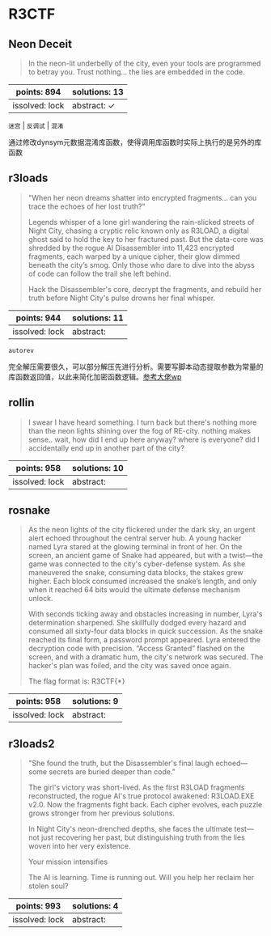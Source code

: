 ﻿# R3CTF

## Neon Deceit

> In the neon-lit underbelly of the city, even your tools are programmed to betray you. Trust nothing... the lies are embedded in the code.

| points: 894 | solutions: 13 |
|-------|-------|
| issolved: lock | abstract: ✓ |

`迷宫` | `反调试` | `混淆`

通过修改dynsym元数据混淆库函数，使得调用库函数时实际上执行的是另外的库函数

## r3loads

> "When her neon dreams shatter into encrypted fragments… can you trace the echoes of her lost truth?"
> 
> Legends whisper of a lone girl wandering the rain-slicked streets of Night City, chasing a cryptic relic known only as R3LOAD, a digital ghost said to hold the key to her fractured past. But the data-core was shredded by the rogue AI Disassembler into 11,423 encrypted fragments, each warped by a unique cipher, their glow dimmed beneath the city’s smog. Only those who dare to dive into the abyss of code can follow the trail she left behind.
> 
> Hack the Disassembler's core, decrypt the fragments, and rebuild her truth before Night City's pulse drowns her final whisper.

| points: 944 | solutions: 11 |
|-------|-------|
| issolved: lock | abstract:  |

`autorev`

完全解压需要很久，可以部分解压先进行分析。需要写脚本动态提取参数为常量的库函数返回值，以此来简化加密函数逻辑。[参考大佬wp](https://nothoudaifa.github.io/posts/r3ctf2025-r3loads/)

## rollin

> I swear I have heard something. I turn back but there's nothing more than the neon lights shining over the fog of RE-city. nothing makes sense.. wait, how did I end up here anyway? where is everyone? did I accidentally end up in another part of the city?

| points: 958 | solutions: 10 |
|-------|-------|
| issolved: lock | abstract:  |

## rosnake

> As the neon lights of the city flickered under the dark sky, an urgent alert echoed throughout the central server hub. A young hacker named Lyra stared at the glowing terminal in front of her. On the screen, an ancient game of Snake had appeared, but with a twist—the game was connected to the city's cyber-defense system. As she maneuvered the snake, consuming data blocks, the stakes grew higher. Each block consumed increased the snake’s length, and only when it reached 64 bits would the ultimate defense mechanism unlock.
> 
> With seconds ticking away and obstacles increasing in number, Lyra's determination sharpened. She skillfully dodged every hazard and consumed all sixty-four data blocks in quick succession. As the snake reached its final form, a password prompt appeared. Lyra entered the decryption code with precision. “Access Granted” flashed on the screen, and with a dramatic hum, the city's network was secured. The hacker's plan was foiled, and the city was saved once again.
> 
> The flag format is: R3CTF{*}

| points: 958 | solutions: 9 |
|-------|-------|
| issolved: lock | abstract:  |

## r3loads2

> "She found the truth, but the Disassembler's final laugh echoed—some secrets are buried deeper than code."
> 
> The girl's victory was short-lived. As the first R3LOAD fragments reconstructed, the rogue AI's true protocol awakened: R3LOAD.EXE v2.0. Now the fragments fight back. Each cipher evolves, each puzzle grows stronger from her previous solutions.
> 
> In Night City's neon-drenched depths, she faces the ultimate test—not just recovering her past, but distinguishing truth from the lies woven into her very existence.
> 
> Your mission intensifies
> 
> The AI is learning. Time is running out. Will you help her reclaim her stolen soul?

| points: 993 | solutions: 4 |
|-------|-------|
| issolved: lock | abstract:  |

